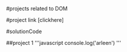#projects related to DOM

#project link
[clickhere]

#solutionCode

##project 1
'''javascript
console.log('arleen')
'''